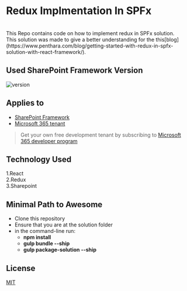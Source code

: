 # Redux Implmentation In SPFx
<br/>
This Repo contains code on how to implement redux in SPFx solution.
<br />
This solution was made to give a better understanding for the this[blog](https://www.penthara.com/blog/getting-started-with-redux-in-spfx-solution-with-react-framework/).

## Used SharePoint Framework Version

![version](https://img.shields.io/badge/version-1.11-green.svg)

## Applies to

- [SharePoint Framework](https://aka.ms/spfx)
- [Microsoft 365 tenant](https://docs.microsoft.com/en-us/sharepoint/dev/spfx/set-up-your-developer-tenant)

> Get your own free development tenant by subscribing to [Microsoft 365 developer program](http://aka.ms/o365devprogram)


## Technology Used

1.React
<br />
2.Redux
<br />
3.Sharepoint

## Minimal Path to Awesome

- Clone this repository
- Ensure that you are at the solution folder
- in the command-line run:
  - **npm install**
  - **gulp bundle --ship**
  - **gulp package-solution --ship**


## License
[MIT](https://choosealicense.com/licenses/mit/)
